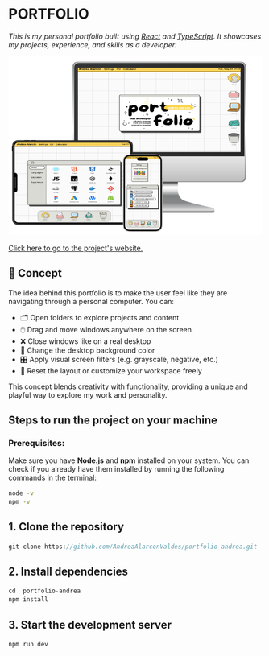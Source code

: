 # PORTFOLIO
*This is my personal portfolio built using [React](https://reactjs.org/) and [TypeScript](https://www.typescriptlang.org/). It showcases my projects, experience, and skills as a developer.*

<img src="/public/portfolio-project.png" alt="Image"/>

[Click here to go to the project's website.](https://andreaalarconvaldes.github.io/portfolio-andrea/)

## 🧠 Concept

The idea behind this portfolio is to make the user feel like they are navigating through a personal computer. You can:

- 🗂️ Open folders to explore projects and content
- 🖱️ Drag and move windows anywhere on the screen
- ❌ Close windows like on a real desktop
- 🎨 Change the desktop background color
- 🎛️ Apply visual screen filters (e.g. grayscale, negative, etc.)
- 🧹 Reset the layout or customize your workspace freely

This concept blends creativity with functionality, providing a unique and playful way to explore my work and personality.

## Steps to run the project on your machine

### Prerequisites:

Make sure you have **Node.js** and **npm** installed on your system. You can check if you already have them installed by running the following commands in the terminal:


```bash
node -v
npm -v
```
## 1. Clone the repository

```js
git clone https://github.com/AndreaAlarconValdes/portfolio-andrea.git
```

## 2. Install dependencies

```js
cd  portfolio-andrea 
npm install
```

## 3. Start the development server

```js
npm run dev
```